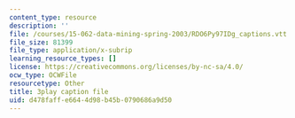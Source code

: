 ```yaml
---
content_type: resource
description: ''
file: /courses/15-062-data-mining-spring-2003/RDO6Py97IDg_captions.vtt
file_size: 81399
file_type: application/x-subrip
learning_resource_types: []
license: https://creativecommons.org/licenses/by-nc-sa/4.0/
ocw_type: OCWFile
resourcetype: Other
title: 3play caption file
uid: d478faff-e664-4d98-b45b-0790686a9d50
---
```

